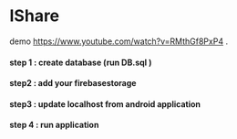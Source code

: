 # IShare

demo https://www.youtube.com/watch?v=RMthGf8PxP4 .

#### step 1 : create database (run DB.sql ) 

#### step2 : add your firebasestorage 

#### step3 : update localhost from android application 

#### step 4 : run application 
